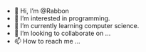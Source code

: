 - 👋 Hi, I’m @Rabbon
- 👀 I’m interested in programming.
- 🌱 I’m currently learning computer science.
- 💞️ I’m looking to collaborate on ...
- 📫 How to reach me ...

<!---
koonx6520/koonx6520 is a ✨ special ✨ repository because its `README.md` (this file) appears on your GitHub profile.
You can click the Preview link to take a look at your changes.
--->

